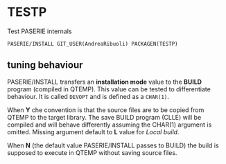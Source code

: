 # TESTP
Test PASERIE internals

```
PASERIE/INSTALL GIT_USER(AndreaRibuoli) PACKAGEN(TESTP)        
```

## tuning behaviour

PASERIE/INSTALL transfers an **installation mode** value to the **BUILD** program (compiled in QTEMP).
This value can be tested to differentiate behaviour.
It is called `DEVOPT` and is defined as a `CHAR(1)`.

When **Y** che convention is that the source files are to be copied from QTEMP to the target library.
The save BUILD program (CLLE) will be compiled and will behave differently assuming the CHAR(1) argument 
is omitted. Missing argument default to **L** value for *Local build*.

When **N** (the default value PASERIE/INSTALL passes to BUILD) the build is supposed to execute in QTEMP 
without saving source files.
